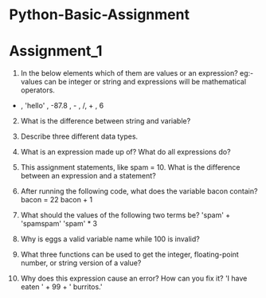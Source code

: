 # Python-Basic-Assignment

# Assignment_1
 
 1) In the below elements which of them are values or an expression? eg:- values can be integer or string and expressions will be mathematical operators.
 * , 'hello' , -87.8 , - , /, + , 6 

2) What is the difference between string and variable?

3) Describe three different data types.

4) What is an expression made up of? What do all expressions do?

5) This assignment statements, like spam = 10. What is the difference between an expression and a statement?

6) After running the following code, what does the variable bacon contain? bacon = 22 bacon + 1

7) What should the values of the following two terms be? 'spam' + 'spamspam' 'spam' * 3

8) Why is eggs a valid variable name while 100 is invalid?

9) What three functions can be used to get the integer, floating-point number, or string version of a value?

10) Why does this expression cause an error? How can you fix it? 'I have eaten ' + 99 + ' burritos.'
